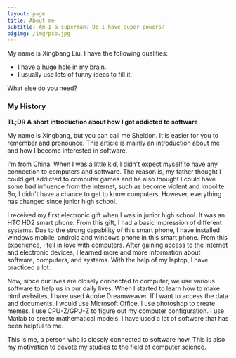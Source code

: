 ```yaml
---
layout: page
title: About me
subtitle: Am I a superman? Do I have super powers?
bigimg: /img/psb.jpg
---
```


My name is Xingbang Liu. I have the following qualities:

- I have a huge hole in my brain.
- I usually use lots of funny ideas to fill it.

What else do you need?

### My History

__TL;DR A short introduction about how I got addicted to software__

My name is Xingbang, but you can call me Sheldon. It is easier for you to remember and pronounce. This article is mainly an introduction about me and how I become interested in software.

I'm from China. When I was a little kid, I didn't expect myself to have any connection to computers and software. The reason is, my father thought I could get addicted to computer games and he also thought I could have some bad influence from the internet, such as become violent and impolite. So, I didn't have a chance to get to know computers. However, everything has changed since junior high school.

I received my first electronic gift when I was in junior high school. It was an HTC HD2 smart phone. From this gift, I had a basic impression of different systems. Due to the strong capability of this smart phone, I have installed windows mobile, android and windows phone in this smart phone. From this experience, I fell in love with computers. After gaining access to the internet and electronic devices, I learned more and more information about software, computers, and systems. With the help of my laptop, I have practiced a lot.

Now, since our lives are closely connected to computer, we use various software to help us in our daily lives. When I started to learn how to make html websites, I have used Adobe Dreamweaver. If I want to access the data and documents, I would use Microsoft Office. I use photoshop to create memes. I use CPU-Z/GPU-Z to figure out my computer configuration. I use Matlab to create mathematical models. I have used a lot of software that has been helpful to me.

This is me, a person who is closely connected to software now. This is also my motivation to devote my studies to the field of computer science.
